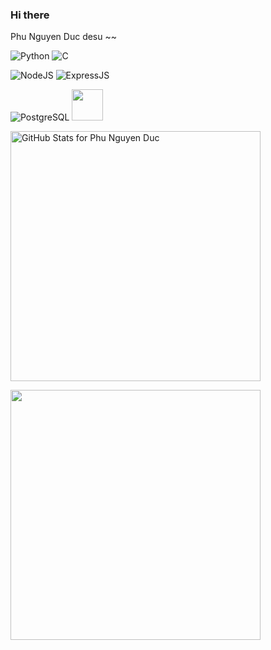 ### Hi there  
Phu Nguyen Duc desu ~~ 

![Python](https://img.shields.io/badge/-Python-yellow?style=for-the-badge)
![C](https://img.shields.io/badge/-C-blue?style=for-the-badge)

![NodeJS](https://img.shields.io/badge/-NodeJS-green?style=for-the-badge)
![ExpressJS](https://img.shields.io/badge/-ExpressJS-violet?style=for-the-badge)

![PostgreSQL](https://img.shields.io/badge/-PostgreSQL-007acc?style=for-the-badge)
<img src="https://res.cloudinary.com/dlbpgaw8k/image/upload/v1690258916/samples/ezgif.com-crop_pornmg.gif?fbclid=IwAR0FklFUhyQmDLmTSe8_ZmFpZgwSmhEgGkRZPLXjW4iiehAuy8NRO4IQiDA" width="50" >


<img src="https://github-readme-stats.vercel.app/api?username=PhuND2k3&show_icons=true&include_all_commits=true&count_private=true&theme=jolly&layout=compact"       
alt="GitHub Stats for Phu Nguyen Duc" width="400" >

<img src="https://github-readme-streak-stats.herokuapp.com?user=PhuND2k3&theme=jolly" width="400" >

